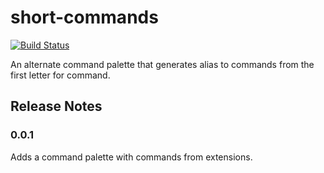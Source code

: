 # short-commands

[![Build Status](https://travis-ci.com/laginha87/vscode-short-commands.svg?branch=master)](https://travis-ci.com/laginha87/vscode-short-commands)

An alternate command palette that generates alias to commands from the first letter for command.


<!-- ## Features

Describe specific features of your extension including screenshots of your extension in action. Image paths are relative to this README file.

For example if there is an image subfolder under your extension project workspace:

\!\[feature X\]\(images/feature-x.png\)

> Tip: Many popular extensions utilize animations. This is an excellent way to show off your extension! We recommend short, focused animations that are easy to follow.

## Requirements

If you have any requirements or dependencies, add a section describing those and how to install and configure them.

## Extension Settings

Include if your extension adds any VS Code settings through the `contributes.configuration` extension point.

For example:

This extension contributes the following settings:

* `myExtension.enable`: enable/disable this extension
* `myExtension.thing`: set to `blah` to do something

## Known Issues

Calling out known issues can help limit users opening duplicate issues against your extension. -->

## Release Notes

### 0.0.1

Adds a command palette with commands from extensions.
